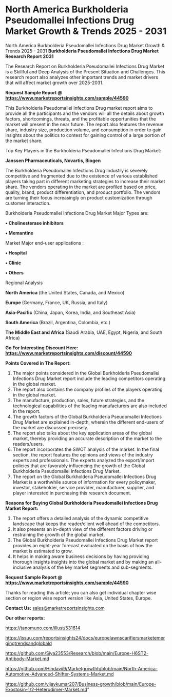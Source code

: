 # North America Burkholderia Pseudomallei Infections Drug Market Growth & Trends 2025 - 2031
North America Burkholderia Pseudomallei Infections Drug Market Growth & Trends 2025 - 2031
<strong>Burkholderia Pseudomallei Infections Drug Market Research Report 2031</strong>

The Research Report on Burkholderia Pseudomallei Infections Drug Market is a Skillful and Deep Analysis of the Present Situation and Challenges. This research report also analyzes other important trends and market drivers that will affect market growth over 2025-2031.

<strong>Request Sample Report @ <a href=https://www.marketreportsinsights.com/sample/44590>https://www.marketreportsinsights.com/sample/44590</a></strong>

This Burkholderia Pseudomallei Infections Drug market report aims to provide all the participants and the vendors will all the details about growth factors, shortcomings, threats, and the profitable opportunities that the market will present in the near future. The report also features the revenue share, industry size, production volume, and consumption in order to gain insights about the politics to contest for gaining control of a large portion of the market share.

Top Key Players in the Burkholderia Pseudomallei Infections Drug Market:

<strong>Janssen Pharmaceuticals, Novartis, Biogen</strong>

The Burkholderia Pseudomallei Infections Drug Industry is severely competitive and fragmented due to the existence of various established players taking part in different marketing strategies to increase their market share. The vendors operating in the market are profiled based on price, quality, brand, product differentiation, and product portfolio. The vendors are turning their focus increasingly on product customization through customer interaction.

Burkholderia Pseudomallei Infections Drug Market Major Types are:

<strong>•  Cholinesterase inhibitors

•  Memantine</strong>

Market Major end-user applications :

<strong>•  Hospital

•  Clinic

•  Others</strong>

Regional Analysis

</u><strong><b>North America</b></strong> (the United States, Canada, and Mexico)

<strong><b>Europe </b></strong>(Germany, France, UK, Russia, and Italy)

<strong><b>Asia-Pacific</b></strong> (China, Japan, Korea, India, and Southeast Asia)

<strong><b>South America</b></strong> (Brazil, Argentina, Colombia, etc.)

<strong><b>The Middle East and Africa</b></strong> (Saudi Arabia, UAE, Egypt, Nigeria, and South Africa)

<strong>Go For Interesting Discount Here: <a href=https://www.marketreportsinsights.com/discount/44590>https://www.marketreportsinsights.com/discount/44590</a></strong>

<strong>Points Covered in The Report:</strong>
<ol>
  <li>The major points considered in the Global Burkholderia Pseudomallei Infections Drug Market report include the leading competitors operating in the global market.</li>
  <li>The report also contains the company profiles of the players operating in the global market.</li>
  <li>The manufacture, production, sales, future strategies, and the technological capabilities of the leading manufacturers are also included in the report.</li>
  <li>The growth factors of the Global Burkholderia Pseudomallei Infections Drug Market are explained in-depth, wherein the different end-users of the market are discussed precisely.</li>
  <li>The report also talks about the key application areas of the global market, thereby providing an accurate description of the market to the readers/users.</li>
  <li>The report incorporates the SWOT analysis of the market. In the final section, the report features the opinions and views of the industry experts and professionals. The experts analyzed the export/import policies that are favorably influencing the growth of the Global Burkholderia Pseudomallei Infections Drug Market.</li>
  <li>The report on the Global Burkholderia Pseudomallei Infections Drug Market is a worthwhile source of information for every policymaker, investor, stakeholder, service provider, manufacturer, supplier, and player interested in purchasing this research document.</li>
</ol>
<strong>Reasons for Buying Global Burkholderia Pseudomallei Infections Drug Market Report:</strong>

<ol>
  <li>The report offers a detailed analysis of the dynamic competitive landscape that keeps the reader/client well ahead of the competitors.</li>
  <li>It also presents an in-depth view of the different factors driving or restraining the growth of the global market.</li>
  <li>The Global Burkholderia Pseudomallei Infections Drug Market report provides an eight-year forecast evaluated on the basis of how the market is estimated to grow.</li>
  <li>It helps in making aware business decisions by having providing thorough insights insights into the global market and by making an all-inclusive analysis of the key market segments and sub-segments.</li>
</ol>
<strong>Request Sample Report @ <a href=https://www.marketreportsinsights.com/sample/44590>https://www.marketreportsinsights.com/sample/44590</a></strong>


Thanks for reading this article; you can also get individual chapter wise section or region wise report version like Asia, United States, Europe.

<strong>Contact Us:</strong>
sales@marketreportsinsights.com

<strong>Our other reports:</strong>

<a href=https://tanomuno.com/illust/531614>https://tanomuno.com/illust/531614</a>

<a href=https://issuu.com/reportsinsights24/docs/europelawnscarifiersmarketemergingtrendsandglobald>https://issuu.com/reportsinsights24/docs/europelawnscarifiersmarketemergingtrendsandglobald</a>

<a href=https://github.com/Siya23553/Research/blob/main/Europe-H6ST2-Antibody-Market.md>https://github.com/Siya23553/Research/blob/main/Europe-H6ST2-Antibody-Market.md</a>

<a href=https://github.com/Hindavii9/Marketgrowthh/blob/main/North-America-Automotive-Advanced-Shifter-Systems-Market.md>https://github.com/Hindavii9/Marketgrowthh/blob/main/North-America-Automotive-Advanced-Shifter-Systems-Market.md</a>

<a href=https://github.com/vijaykumar207/Business-growth/blob/main/Europe-Exostosin-1/2-Heterodimer-Market.md>https://github.com/vijaykumar207/Business-growth/blob/main/Europe-Exostosin-1/2-Heterodimer-Market.md</a>"

